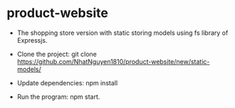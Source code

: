 # product-website

- The shopping store version with static storing models using fs library of Expressjs. 

- Clone the project: git clone https://github.com/NhatNguyen1810/product-website/new/static-models/

- Update dependencies: npm install 

- Run the program: npm start. 
